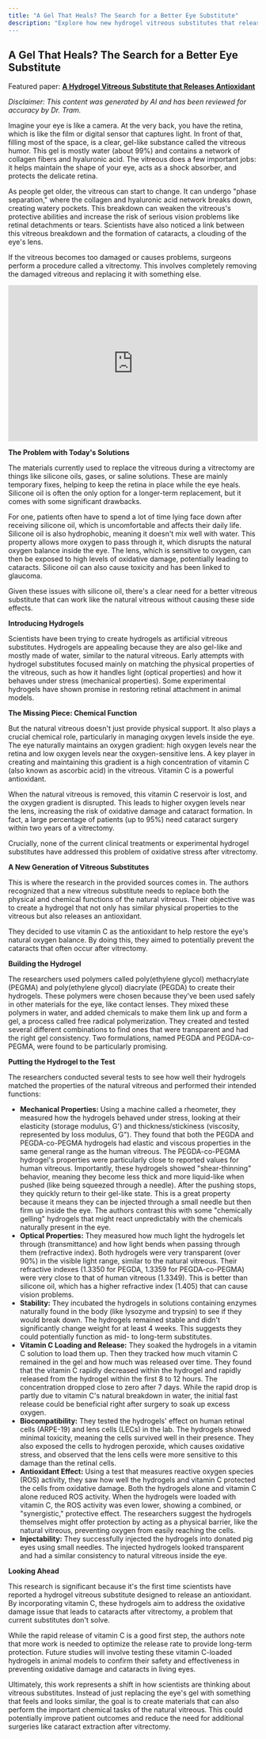 ```yaml
---
title: "A Gel That Heals? The Search for a Better Eye Substitute"
description: "Explore how new hydrogel vitreous substitutes that release antioxidants could revolutionize eye surgery and protect vision after vitrectomy.
---
```


## A Gel That Heals? The Search for a Better Eye Substitute

Featured paper: [**A Hydrogel Vitreous Substitute that Releases Antioxidant**](https://doi.org/10.1002/mabi.201900305)

*Disclaimer: This content was generated by AI and has been reviewed for accuracy by Dr. Tram.*

Imagine your eye is like a camera. At the very back, you have the retina, which is like the film or digital sensor that captures light. In front of that, filling most of the space, is a clear, gel-like substance called the vitreous humor. This gel is mostly water (about 99%) and contains a network of collagen fibers and hyaluronic acid. The vitreous does a few important jobs: it helps maintain the shape of your eye, acts as a shock absorber, and protects the delicate retina.

As people get older, the vitreous can start to change. It can undergo "phase separation," where the collagen and hyaluronic acid network breaks down, creating watery pockets. This breakdown can weaken the vitreous's protective abilities and increase the risk of serious vision problems like retinal detachments or tears. Scientists have also noticed a link between this vitreous breakdown and the formation of cataracts, a clouding of the eye's lens.

If the vitreous becomes too damaged or causes problems, surgeons perform a procedure called a vitrectomy. This involves completely removing the damaged vitreous and replacing it with something else.

<!-- YouTube embed -->
<div align="center">
  <iframe width="100%" height="315" src="https://www.youtube.com/embed/NpsupP57ZKw?si=XF2Ga53lTPNzvZBy" title="YouTube video player" frameborder="0" allow="accelerometer; autoplay; clipboard-write; encrypted-media; gyroscope; picture-in-picture; web-share" referrerpolicy="strict-origin-when-cross-origin" allowfullscreen></iframe>
</div>

**The Problem with Today's Solutions**

The materials currently used to replace the vitreous during a vitrectomy are things like silicone oils, gases, or saline solutions. These are mainly temporary fixes, helping to keep the retina in place while the eye heals. Silicone oil is often the only option for a longer-term replacement, but it comes with some significant drawbacks.

For one, patients often have to spend a lot of time lying face down after receiving silicone oil, which is uncomfortable and affects their daily life. Silicone oil is also hydrophobic, meaning it doesn't mix well with water. This property allows more oxygen to pass through it, which disrupts the natural oxygen balance inside the eye. The lens, which is sensitive to oxygen, can then be exposed to high levels of oxidative damage, potentially leading to cataracts. Silicone oil can also cause toxicity and has been linked to glaucoma.

Given these issues with silicone oil, there's a clear need for a better vitreous substitute that can work like the natural vitreous without causing these side effects.

**Introducing Hydrogels**

Scientists have been trying to create hydrogels as artificial vitreous substitutes. Hydrogels are appealing because they are also gel-like and mostly made of water, similar to the natural vitreous. Early attempts with hydrogel substitutes focused mainly on matching the physical properties of the vitreous, such as how it handles light (optical properties) and how it behaves under stress (mechanical properties). Some experimental hydrogels have shown promise in restoring retinal attachment in animal models.

**The Missing Piece: Chemical Function**

But the natural vitreous doesn't just provide physical support. It also plays a crucial chemical role, particularly in managing oxygen levels inside the eye. The eye naturally maintains an oxygen gradient: high oxygen levels near the retina and low oxygen levels near the oxygen-sensitive lens. A key player in creating and maintaining this gradient is a high concentration of vitamin C (also known as ascorbic acid) in the vitreous. Vitamin C is a powerful antioxidant.

When the natural vitreous is removed, this vitamin C reservoir is lost, and the oxygen gradient is disrupted. This leads to higher oxygen levels near the lens, increasing the risk of oxidative damage and cataract formation. In fact, a large percentage of patients (up to 95%) need cataract surgery within two years of a vitrectomy.

Crucially, none of the current clinical treatments or experimental hydrogel substitutes have addressed this problem of oxidative stress after vitrectomy.

**A New Generation of Vitreous Substitutes**

This is where the research in the provided sources comes in. The authors recognized that a new vitreous substitute needs to replace both the physical and chemical functions of the natural vitreous. Their objective was to create a hydrogel that not only has similar physical properties to the vitreous but also releases an antioxidant.

They decided to use vitamin C as the antioxidant to help restore the eye's natural oxygen balance. By doing this, they aimed to potentially prevent the cataracts that often occur after vitrectomy.

**Building the Hydrogel**

The researchers used polymers called poly(ethylene glycol) methacrylate (PEGMA) and poly(ethylene glycol) diacrylate (PEGDA) to create their hydrogels. These polymers were chosen because they've been used safely in other materials for the eye, like contact lenses. They mixed these polymers in water, and added chemicals to make them link up and form a gel, a process called free radical polymerization. They created and tested several different combinations to find ones that were transparent and had the right gel consistency. Two formulations, named PEGDA and PEGDA-co-PEGMA, were found to be particularly promising.

**Putting the Hydrogel to the Test**

The researchers conducted several tests to see how well their hydrogels matched the properties of the natural vitreous and performed their intended functions:

*   **Mechanical Properties:** Using a machine called a rheometer, they measured how the hydrogels behaved under stress, looking at their elasticity (storage modulus, G') and thickness/stickiness (viscosity, represented by loss modulus, G"). They found that both the PEGDA and PEGDA-co-PEGMA hydrogels had elastic and viscous properties in the same general range as the human vitreous. The PEGDA-co-PEGMA hydrogel's properties were particularly close to reported values for human vitreous. Importantly, these hydrogels showed "shear-thinning" behavior, meaning they become less thick and more liquid-like when pushed (like being squeezed through a needle). After the pushing stops, they quickly return to their gel-like state. This is a great property because it means they can be injected through a small needle but then firm up inside the eye. The authors contrast this with some "chemically gelling" hydrogels that might react unpredictably with the chemicals naturally present in the eye.
*   **Optical Properties:** They measured how much light the hydrogels let through (transmittance) and how light bends when passing through them (refractive index). Both hydrogels were very transparent (over 90%) in the visible light range, similar to the natural vitreous. Their refractive indexes (1.3350 for PEGDA, 1.3359 for PEGDA-co-PEGMA) were very close to that of human vitreous (1.3349). This is better than silicone oil, which has a higher refractive index (1.405) that can cause vision problems.
*   **Stability:** They incubated the hydrogels in solutions containing enzymes naturally found in the body (like lysozyme and trypsin) to see if they would break down. The hydrogels remained stable and didn't significantly change weight for at least 4 weeks. This suggests they could potentially function as mid- to long-term substitutes.
*   **Vitamin C Loading and Release:** They soaked the hydrogels in a vitamin C solution to load them up. Then they tracked how much vitamin C remained in the gel and how much was released over time. They found that the vitamin C rapidly decreased within the hydrogel and rapidly released from the hydrogel within the first 8 to 12 hours. The concentration dropped close to zero after 7 days. While the rapid drop is partly due to vitamin C's natural breakdown in water, the initial fast release could be beneficial right after surgery to soak up excess oxygen.
*   **Biocompatibility:** They tested the hydrogels' effect on human retinal cells (ARPE-19) and lens cells (LECs) in the lab. The hydrogels showed minimal toxicity, meaning the cells survived well in their presence. They also exposed the cells to hydrogen peroxide, which causes oxidative stress, and observed that the lens cells were more sensitive to this damage than the retinal cells.
*   **Antioxidant Effect:** Using a test that measures reactive oxygen species (ROS) activity, they saw how well the hydrogels and vitamin C protected the cells from oxidative damage. Both the hydrogels alone and vitamin C alone reduced ROS activity. When the hydrogels were loaded with vitamin C, the ROS activity was even lower, showing a combined, or "synergistic," protective effect. The researchers suggest the hydrogels themselves might offer protection by acting as a physical barrier, like the natural vitreous, preventing oxygen from easily reaching the cells.
*   **Injectability:** They successfully injected the hydrogels into donated pig eyes using small needles. The injected hydrogels looked transparent and had a similar consistency to natural vitreous inside the eye.

**Looking Ahead**

This research is significant because it's the first time scientists have reported a hydrogel vitreous substitute designed to release an antioxidant. By incorporating vitamin C, these hydrogels aim to address the oxidative damage issue that leads to cataracts after vitrectomy, a problem that current substitutes don't solve.

While the rapid release of vitamin C is a good first step, the authors note that more work is needed to optimize the release rate to provide long-term protection. Future studies will involve testing these vitamin C-loaded hydrogels in animal models to confirm their safety and effectiveness in preventing oxidative damage and cataracts in living eyes.

Ultimately, this work represents a shift in how scientists are thinking about vitreous substitutes. Instead of just replacing the eye's gel with something that feels and looks similar, the goal is to create materials that can also perform the important chemical tasks of the natural vitreous. This could potentially improve patient outcomes and reduce the need for additional surgeries like cataract extraction after vitrectomy.